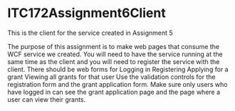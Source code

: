 # ITC172Assignment6Client
This is the client for the service created in Assignment 5

The purpose of this assignment is to make web pages that consume the WCF service we created. You will need to have the service running at the same time as the client and you will need to register the service with the client. There should be web forms for Logging in Registering Applying for a grant Viewing all grants for that user Use the validation controls for the registration form and the grant application form. Make sure only users who have logged in can see the grant application page and the page where a user can view their grants.
